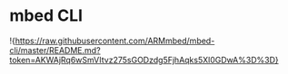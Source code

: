 # mbed CLI

!{https://raw.githubusercontent.com/ARMmbed/mbed-cli/master/README.md?token=AKWAjRq6wSmVItvz275sGODzdg5FjhAqks5Xl0GDwA%3D%3D}
